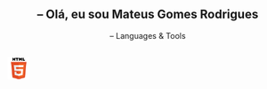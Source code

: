 <h2 align="center"> – Olá, eu sou Mateus Gomes Rodrigues</h2>
<p align="center">– Languages & Tools</p>
<br>
<a href="https://www.w3.org/html/" rel="nofollow"> <img src="https://raw.githubusercontent.com/devicons/devicon/master/icons/html5/html5-original-wordmark.svg" alt="html5" width="40" height="40" style="max-width: 100%;"> </a>
